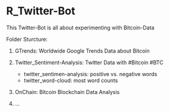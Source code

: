 # R_Twitter-Bot

This Twitter-Bot is all about experimenting with Bitcoin-Data

Folder Sturcture:

1. GTrends: Worldwide Google Trends Data about Bitcoin


2. Twitter_Sentiment-Analysis: Twitter Data with #Bitcoin #BTC
	- twitter_sentimen-analysis: positive vs. negative words
	- twitter_word-cloud: most word counts

3. OnChain: Bitcoin Blockchain Data Analysis


4. ...
